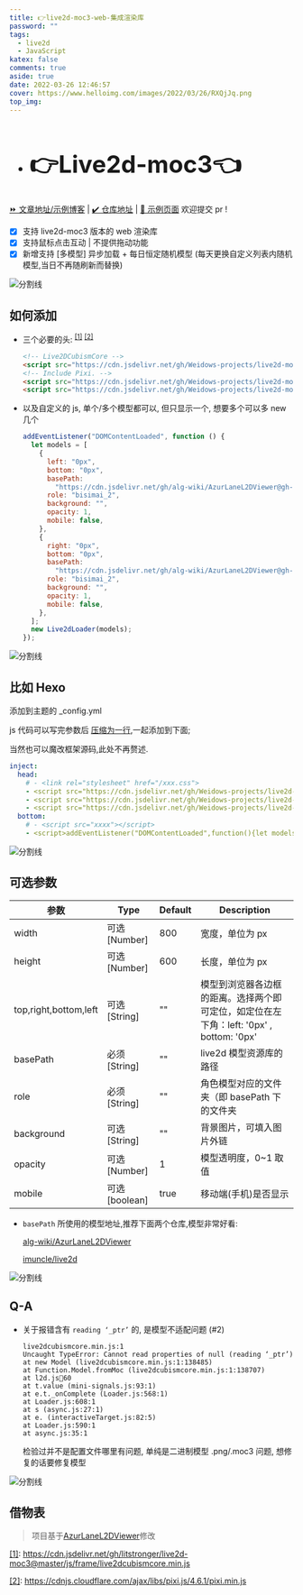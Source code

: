```yaml
---
title: 👉live2d-moc3-web-集成渲染库
password: ""
tags:
  - live2d
  - JavaScript
katex: false
comments: true
aside: true
date: 2022-03-26 12:46:57
cover: https://www.helloimg.com/images/2022/03/26/RXQjJq.png
top_img:
---
```


<h2>

- # 👉Live2d-moc3👈

</h2>

[⏩ 文章地址/示例博客](https://weidows.github.io/post/Web/JavaScript/live2d-moc3/README) | [✔️ 仓库地址](https://github.com/Weidows-projects/live2d-moc3) | [👀 示例页面](https://weidows-projects.github.io/live2d-moc3/) 欢迎提交 pr !

<!--
 * @?: live2d************************************************
 * @Author: JavaScripteidows
 * @Date: 2022-03-20 22:26:55
 * @LastEditors: Weidows
 * @LastEditTime: 2022-04-19 00:50:46
 * @FilePath: \Blog-private\source\_posts\Web\JavaScript\live2d-moc3\README.md
 * @Description:
 * @!: *********************************************************************
-->

- [x] 支持 live2d-moc3 版本的 web 渲染库
- [x] 支持鼠标点击互动 | 不提供拖动功能
- [x] 新增支持 [多模型] 异步加载 + 每日恒定随机模型 (每天更换自定义列表内随机模型,当日不再随刷新而替换)

<a>![分割线](https://cdn.jsdelivr.net/gh/Weidows/Images/img/divider.png)</a>

## 如何添加

- 三个必要的头: <sup id='cite_ref-1'>[\[1\]](#cite_note-1)</sup> <sup id='cite_ref-2'>[\[2\]](#cite_note-2)</sup>

  ```html
  <!-- Live2DCubismCore -->
  <script src="https://cdn.jsdelivr.net/gh/Weidows-projects/live2d-moc3/dist/live2dcubismcore.min.js"></script>
  <!-- Include Pixi. -->
  <script src="https://cdn.jsdelivr.net/gh/Weidows-projects/live2d-moc3/dist/pixi.min.js"></script>
  <script src="https://cdn.jsdelivr.net/gh/Weidows-projects/live2d-moc3/dist/live2d.min.js"></script>
  ```

- 以及自定义的 js, 单个/多个模型都可以, 但只显示一个, 想要多个可以多 new 几个

  ```js
  addEventListener("DOMContentLoaded", function () {
    let models = [
      {
        left: "0px",
        bottom: "0px",
        basePath:
          "https://cdn.jsdelivr.net/gh/alg-wiki/AzurLaneL2DViewer@gh-pages/assets",
        role: "bisimai_2",
        background: "",
        opacity: 1,
        mobile: false,
      },
      {
        right: "0px",
        bottom: "0px",
        basePath:
          "https://cdn.jsdelivr.net/gh/alg-wiki/AzurLaneL2DViewer@gh-pages/assets",
        role: "bisimai_2",
        background: "",
        opacity: 1,
        mobile: false,
      },
    ];
    new Live2dLoader(models);
  });
  ```

<a>![分割线](https://cdn.jsdelivr.net/gh/Weidows/Images/img/divider.png)</a>

## 比如 Hexo

添加到主题的 \_config.yml

js 代码可以写完参数后 [压缩为一行](https://c.runoob.com/front-end/51/),一起添加到下面;

当然也可以魔改框架源码,此处不再赘述.

```yaml
inject:
  head:
    # - <link rel="stylesheet" href="/xxx.css">
    - <script src="https://cdn.jsdelivr.net/gh/Weidows-projects/live2d-moc3/dist/live2dcubismcore.min.js"></script>
    - <script src="https://cdn.jsdelivr.net/gh/Weidows-projects/live2d-moc3/dist/pixi.min.js"></script>
    - <script src="https://cdn.jsdelivr.net/gh/Weidows-projects/live2d-moc3/dist/live2d.min.js"></script>
  bottom:
    # - <script src="xxxx"></script>
    - <script>addEventListener("DOMContentLoaded",function(){let models=[{left:"0px",bottom:"0px",basePath:"https://cdn.jsdelivr.net/gh/alg-wiki/AzurLaneL2DViewer@gh-pages/assets",role:"bisimai_2",background:"",opacity:1,mobile:false,},{right:"0px",bottom:"0px",basePath:"https://cdn.jsdelivr.net/gh/alg-wiki/AzurLaneL2DViewer@gh-pages/assets",role:"bisimai_2",background:"",opacity:1,mobile:false,},];new Live2dLoader(models)});</script>
```

<a>![分割线](https://cdn.jsdelivr.net/gh/Weidows/Images/img/divider.png)</a>

## 可选参数

| 参数                  | Type          | Default | Description                                                                             |
| --------------------- | ------------- | ------- | --------------------------------------------------------------------------------------- |
| width                 | 可选[Number]  | 800     | 宽度，单位为 px                                                                         |
| height                | 可选[Number]  | 600     | 长度，单位为 px                                                                         |
| top,right,bottom,left | 可选[String]  | ""      | 模型到浏览器各边框的距离。选择两个即可定位，如定位在左下角：left: '0px' , bottom: '0px' |
| basePath              | 必须[String]  | ""      | live2d 模型资源库的路径                                                                 |
| role                  | 必须[String]  | ""      | 角色模型对应的文件夹（即 basePath 下的文件夹                                            |
| background            | 可选[String]  | ""      | 背景图片，可填入图片外链                                                                |
| opacity               | 可选[Number]  | 1       | 模型透明度，0~1 取值                                                                    |
| mobile                | 可选[boolean] | true    | 移动端(手机)是否显示                                                                    |

- `basePath` 所使用的模型地址,推荐下面两个仓库,模型非常好看:

  [alg-wiki/AzurLaneL2DViewer](https://github.com/alg-wiki/AzurLaneL2DViewer)

  [imuncle/live2d](https://github.com/imuncle/live2d)

<a>![分割线](https://cdn.jsdelivr.net/gh/Weidows/Images/img/divider.png)</a>

## Q-A

- 关于报错含有 `reading ‘_ptr’` 的, 是模型不适配问题 (#2)

  ```
  live2dcubismcore.min.js:1
  Uncaught TypeError: Cannot read properties of null (reading ‘_ptr’)
  at new Model (live2dcubismcore.min.js:1:138485)
  at Function.Model.fromMoc (live2dcubismcore.min.js:1:138707)
  at l2d.js💯60
  at t.value (mini-signals.js:93:1)
  at e.t._onComplete (Loader.js:568:1)
  at Loader.js:608:1
  at s (async.js:27:1)
  at e. (interactiveTarget.js:82:5)
  at Loader.js:590:1
  at async.js:35:1
  ```

  检验过并不是配置文件哪里有问题, 单纯是二进制模型 .png/.moc3 问题, 想修复的话要修复模型

<a>![分割线](https://cdn.jsdelivr.net/gh/Weidows/Images/img/divider.png)</a>

## 借物表

> 项目基于[AzurLaneL2DViewer](https://github.com/alg-wiki/AzurLaneL2DViewer)修改

<a name='cite_note-1' href='#cite_ref-1'>[1]</a>: https://cdn.jsdelivr.net/gh/litstronger/live2d-moc3@master/js/frame/live2dcubismcore.min.js

<a name='cite_note-2' href='#cite_ref-2'>[2]</a>: https://cdnjs.cloudflare.com/ajax/libs/pixi.js/4.6.1/pixi.min.js
